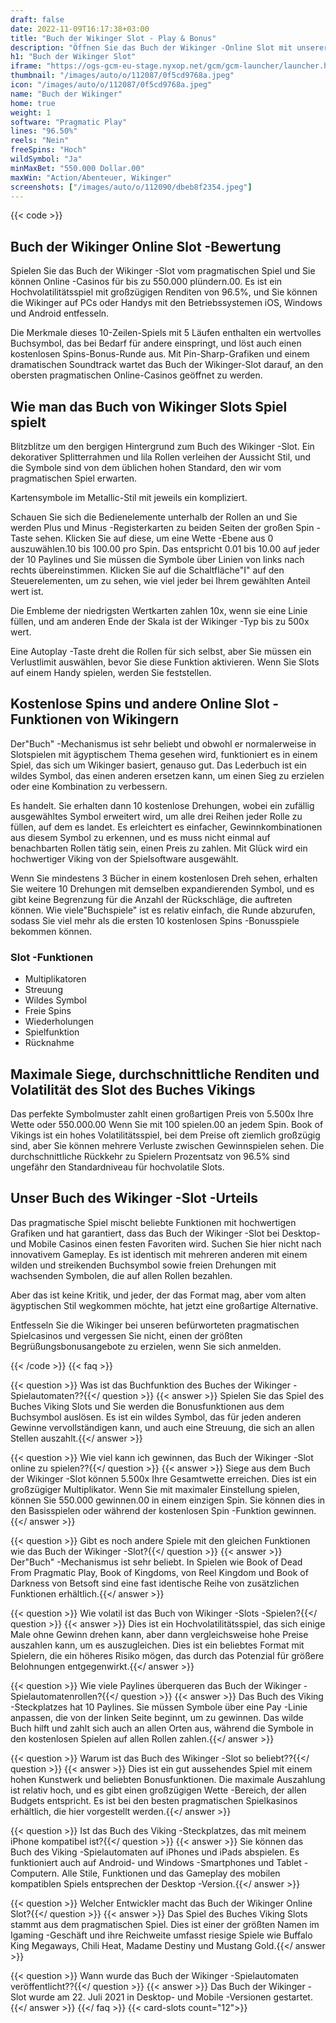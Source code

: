 ```yaml
---
draft: false
date: 2022-11-09T16:17:38+03:00
title: "Buch der Wikinger Slot - Play & Bonus"
description: "Öffnen Sie das Buch der Wikinger -Online Slot mit unserer vollständigen Bewertung des Gameplays, zusätzlichen Funktionen und wo Sie es mit den besten Casino -Boni spielen können."
h1: "Buch der Wikinger Slot"
iframe: "https://ogs-gcm-eu-stage.nyxop.net/gcm/gcm-launcher/launcher.html?gameUrl=https%3A%2F%2Fnyx.prerelease-env.biz%2Fgs2c%2Fcommon%2Fgames-html5%2Fnyx-game-loader.html%3Fenvid%3Deur%26stage%3D1&gameid=vs10bookviking&operatorid=241&sessionid=Free%3Ainsva2ocjchhje5oc01amc3irpm&currency=USD&lang=en_us&mode=demo&device=desktop&lobbyurl=&ogsgameid=1510161"
thumbnail: "/images/auto/o/112087/0f5cd9768a.jpeg"
icon: "/images/auto/o/112087/0f5cd9768a.jpeg"
name: "Buch der Wikinger"
home: true
weight: 1
software: "Pragmatic Play"
lines: "96.50%"
reels: "Nein"
freeSpins: "Hoch"
wildSymbol: "Ja"
minMaxBet: "550.000 Dollar.00"
maxWin: "Action/Abenteuer, Wikinger"
screenshots: ["/images/auto/o/112090/dbeb8f2354.jpeg"]
---
```


{{< code >}}<h2>Buch der Wikinger Online Slot -Bewertung</h2><p>Spielen Sie das Buch der Wikinger -Slot vom pragmatischen Spiel und Sie können Online -Casinos für bis zu 550.000 plündern.00. Es ist ein Hochvolatilitätsspiel mit großzügigen Renditen von 96.5%, und Sie können die Wikinger auf PCs oder Handys mit den Betriebssystemen iOS, Windows und Android entfesseln.</p><p>Die Merkmale dieses 10-Zeilen-Spiels mit 5 Läufen enthalten ein wertvolles Buchsymbol, das bei Bedarf für andere einspringt, und löst auch einen kostenlosen Spins-Bonus-Runde aus. Mit Pin-Sharp-Grafiken und einem dramatischen Soundtrack wartet das Buch der Wikinger-Slot darauf, an den obersten pragmatischen Online-Casinos geöffnet zu werden.</p><h2>Wie man das Buch von Wikinger Slots Spiel spielt</h2><p>Blitzblitze um den bergigen Hintergrund zum Buch des Wikinger -Slot. Ein dekorativer Splitterrahmen und lila Rollen verleihen der Aussicht Stil, und die Symbole sind von dem üblichen hohen Standard, den wir vom pragmatischen Spiel erwarten.</p><p>Kartensymbole im Metallic-Stil mit jeweils ein kompliziert.</p><p>Schauen Sie sich die Bedienelemente unterhalb der Rollen an und Sie werden Plus und Minus -Registerkarten zu beiden Seiten der großen Spin -Taste sehen. Klicken Sie auf diese, um eine Wette -Ebene aus 0 auszuwählen.10 bis 100.00 pro Spin. Das entspricht 0.01 bis 10.00 auf jeder der 10 Paylines und Sie müssen die Symbole über Linien von links nach rechts übereinstimmen. Klicken Sie auf die Schaltfläche"I" auf den Steuerelementen, um zu sehen, wie viel jeder bei Ihrem gewählten Anteil wert ist.</p><p>Die Embleme der niedrigsten Wertkarten zahlen 10x, wenn sie eine Linie füllen, und am anderen Ende der Skala ist der Wikinger -Typ bis zu 500x wert.</p><p>Eine Autoplay -Taste dreht die Rollen für sich selbst, aber Sie müssen ein Verlustlimit auswählen, bevor Sie diese Funktion aktivieren. Wenn Sie Slots auf einem Handy spielen, werden Sie feststellen.</p><h2>Kostenlose Spins und andere Online Slot -Funktionen von Wikingern</h2><p>Der"Buch" -Mechanismus ist sehr beliebt und obwohl er normalerweise in Slotspielen mit ägyptischem Thema gesehen wird, funktioniert es in einem Spiel, das sich um Wikinger basiert, genauso gut. Das Lederbuch ist ein wildes Symbol, das einen anderen ersetzen kann, um einen Sieg zu erzielen oder eine Kombination zu verbessern.</p><p>Es handelt. Sie erhalten dann 10 kostenlose Drehungen, wobei ein zufällig ausgewähltes Symbol erweitert wird, um alle drei Reihen jeder Rolle zu füllen, auf dem es landet. Es erleichtert es einfacher, Gewinnkombinationen aus diesem Symbol zu erkennen, und es muss nicht einmal auf benachbarten Rollen tätig sein, einen Preis zu zahlen. Mit Glück wird ein hochwertiger Viking von der Spielsoftware ausgewählt.</p><p>Wenn Sie mindestens 3 Bücher in einem kostenlosen Dreh sehen, erhalten Sie weitere 10 Drehungen mit demselben expandierenden Symbol, und es gibt keine Begrenzung für die Anzahl der Rückschläge, die auftreten können. Wie viele"Buchspiele" ist es relativ einfach, die Runde abzurufen, sodass Sie viel mehr als die ersten 10 kostenlosen Spins -Bonusspiele bekommen können.</p><h3>
Slot -Funktionen</h3><ul>
<li></span>
Multiplikatoren</li>
<li></span>
Streuung</li>
<li></span>
Wildes Symbol</li>
<li></span>
Freie Spins</li>
<li></span>
Wiederholungen</li>
<li></span>
Spielfunktion</li>
<li></span>
Rücknahme</li></ul><h2>Maximale Siege, durchschnittliche Renditen und Volatilität des Slot des Buches Vikings</h2><p>Das perfekte Symbolmuster zahlt einen großartigen Preis von 5.500x Ihre Wette oder 550.000.00 Wenn Sie mit 100 spielen.00 an jedem Spin. Book of Vikings ist ein hohes Volatilitätsspiel, bei dem Preise oft ziemlich großzügig sind, aber Sie können mehrere Verluste zwischen Gewinnspielen sehen. Die durchschnittliche Rückkehr zu Spielern Prozentsatz von 96.5% sind ungefähr den Standardniveau für hochvolatile Slots.</p><h2>Unser Buch des Wikinger -Slot -Urteils</h2><p>Das pragmatische Spiel mischt beliebte Funktionen mit hochwertigen Grafiken und hat garantiert, dass das Buch der Wikinger -Slot bei Desktop- und Mobile Casinos einen festen Favoriten wird. Suchen Sie hier nicht nach innovativem Gameplay. Es ist identisch mit mehreren anderen mit einem wilden und streikenden Buchsymbol sowie freien Drehungen mit wachsenden Symbolen, die auf allen Rollen bezahlen.</p><p>Aber das ist keine Kritik, und jeder, der das Format mag, aber vom alten ägyptischen Stil wegkommen möchte, hat jetzt eine großartige Alternative.</p><p>Entfesseln Sie die Wikinger bei unseren befürworteten pragmatischen Spielcasinos und vergessen Sie nicht, einen der größten Begrüßungsbonusangebote zu erzielen, wenn Sie sich anmelden.</p>
{{< /code >}}
{{< faq >}}

{{< question >}} Was ist das Buchfunktion des Buches der Wikinger -Spielautomaten??{{</ question >}}
{{< answer >}} Spielen Sie das Spiel des Buches Viking Slots und Sie werden die Bonusfunktionen aus dem Buchsymbol auslösen. Es ist ein wildes Symbol, das für jeden anderen Gewinne vervollständigen kann, und auch eine Streuung, die sich an allen Stellen auszahlt.{{</ answer >}}

{{< question >}} Wie viel kann ich gewinnen, das Buch der Wikinger -Slot online zu spielen??{{</ question >}}
{{< answer >}} Siege aus dem Buch der Wikinger -Slot können 5.500x Ihre Gesamtwette erreichen. Dies ist ein großzügiger Multiplikator. Wenn Sie mit maximaler Einstellung spielen, können Sie 550.000 gewinnen.00 in einem einzigen Spin. Sie können dies in den Basisspielen oder während der kostenlosen Spin -Funktion gewinnen.{{</ answer >}}

{{< question >}} Gibt es noch andere Spiele mit den gleichen Funktionen wie das Buch der Wikinger -Slot?{{</ question >}}
{{< answer >}} Der"Buch" -Mechanismus ist sehr beliebt. In Spielen wie Book of Dead From Pragmatic Play, Book of Kingdoms, von Reel Kingdom und Book of Darkness von Betsoft sind eine fast identische Reihe von zusätzlichen Funktionen erhältlich.{{</ answer >}}

{{< question >}} Wie volatil ist das Buch von Wikinger -Slots -Spielen?{{</ question >}}
{{< answer >}} Dies ist ein Hochvolatilitätsspiel, das sich einige Male ohne Gewinn drehen kann, aber dann vergleichsweise hohe Preise auszahlen kann, um es auszugleichen. Dies ist ein beliebtes Format mit Spielern, die ein höheres Risiko mögen, das durch das Potenzial für größere Belohnungen entgegenwirkt.{{</ answer >}}

{{< question >}} Wie viele Paylines überqueren das Buch der Wikinger -Spielautomatenrollen?{{</ question >}}
{{< answer >}} Das Buch des Viking -Steckplatzes hat 10 Paylines. Sie müssen Symbole über eine Pay -Linie anpassen, die von der linken Seite beginnt, um zu gewinnen. Das wilde Buch hilft und zahlt sich auch an allen Orten aus, während die Symbole in den kostenlosen Spielen auf allen Rollen zahlen.{{</ answer >}}

{{< question >}} Warum ist das Buch des Wikinger -Slot so beliebt??{{</ question >}}
{{< answer >}} Dies ist ein gut aussehendes Spiel mit einem hohen Kunstwerk und beliebten Bonusfunktionen. Die maximale Auszahlung ist relativ hoch, und es gibt einen großzügigen Wette -Bereich, der allen Budgets entspricht. Es ist bei den besten pragmatischen Spielkasinos erhältlich, die hier vorgestellt werden.{{</ answer >}}

{{< question >}} Ist das Buch des Viking -Steckplatzes, das mit meinem iPhone kompatibel ist?{{</ question >}}
{{< answer >}} Sie können das Buch des Viking -Spielautomaten auf iPhones und iPads abspielen. Es funktioniert auch auf Android- und Windows -Smartphones und Tablet -Computern. Alle Stile, Funktionen und das Gameplay des mobilen kompatiblen Spiels entsprechen der Desktop -Version.{{</ answer >}}

{{< question >}} Welcher Entwickler macht das Buch der Wikinger Online Slot?{{</ question >}}
{{< answer >}} Das Spiel des Buches Viking Slots stammt aus dem pragmatischen Spiel. Dies ist einer der größten Namen im Igaming -Geschäft und ihre Reichweite umfasst riesige Spiele wie Buffalo King Megaways, Chili Heat, Madame Destiny und Mustang Gold.{{</ answer >}}

{{< question >}} Wann wurde das Buch der Wikinger -Spielautomaten veröffentlicht??{{</ question >}}
{{< answer >}} Das Buch der Wikinger -Slot wurde am 22. Juli 2021 in Desktop- und Mobile -Versionen gestartet.{{</ answer >}}
{{</ faq >}}
{{< card-slots count="12">}}